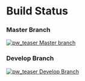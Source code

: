 # Build Status #

### Master Branch ###
[![pw_teaser Master branch](http://ci.v.ieweg.de/build-status/image/3?branch=master)](http://ci.v.ieweg.de/build-status/view/3?branch=master)


### Develop Branch ###
[![pw_teaser Develop Branch](http://ci.v.ieweg.de/build-status/image/3?branch=develop)](http://ci.v.ieweg.de/build-status/view/3?branch=develop)